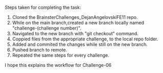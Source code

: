 Steps taken for completing the task:

1. Cloned the BrainsterChallenges_DejanAngelovskiFE11 repo.
2. While on the main branch,created a new branch locally named "challenge-(challenge number)".
3. Navigated to the new branch with "git checkout" command.
4. Coppied files from the appropriate challenge, to the local repo folder.
5. Added and commited the changes while still on the new branch.
6. Pushed branch to remote.
7. Repeated the same steps for every challenge.

I hope this explains the workflow for Challenge-06
